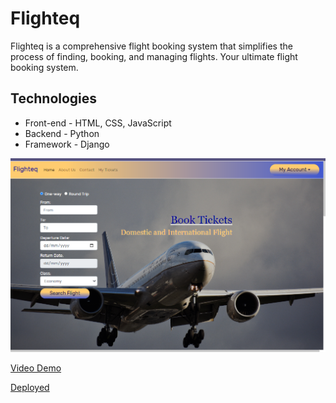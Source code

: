 # Flighteq

Flighteq is a comprehensive flight booking system that simplifies the process of finding, booking, and managing flights. Your ultimate flight booking system.

## Technologies
* Front-end - HTML, CSS, JavaScript
* Backend - Python
* Framework - Django

![Flighteq](https://github.com/anthony-ndegwa-dev/Flighteq/blob/main/src/flight/static/img/flighteq-page.png)

[Video Demo](https://drive.google.com/file/d/1AveP4NTOzxu5DeFLFeIqq3pb-iFAoNA5/view?usp=sharing)

[Deployed](https://ndegwa.pythonanywhere.com)

